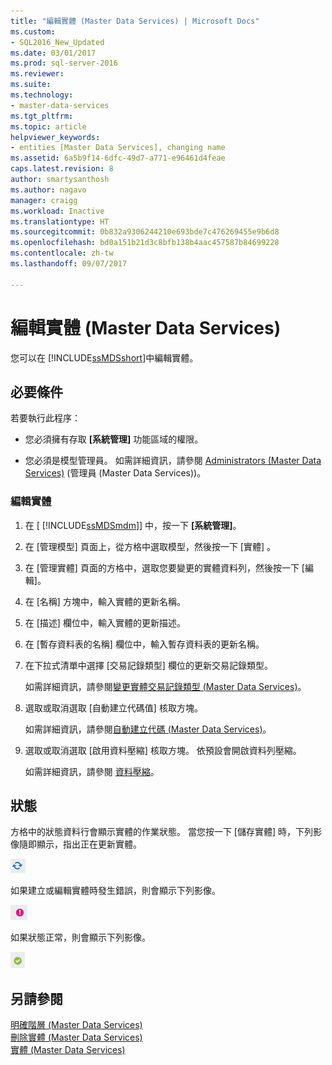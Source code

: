 ```yaml
---
title: "編輯實體 (Master Data Services) | Microsoft Docs"
ms.custom:
- SQL2016_New_Updated
ms.date: 03/01/2017
ms.prod: sql-server-2016
ms.reviewer: 
ms.suite: 
ms.technology:
- master-data-services
ms.tgt_pltfrm: 
ms.topic: article
helpviewer_keywords:
- entities [Master Data Services], changing name
ms.assetid: 6a5b9f14-6dfc-49d7-a771-e96461d4feae
caps.latest.revision: 8
author: smartysanthosh
ms.author: nagavo
manager: craigg
ms.workload: Inactive
ms.translationtype: HT
ms.sourcegitcommit: 0b832a9306244210e693bde7c476269455e9b6d8
ms.openlocfilehash: bd0a151b21d3c8bfb138b4aac457587b84699228
ms.contentlocale: zh-tw
ms.lasthandoff: 09/07/2017

---
```

# <a name="edit-an-entity-master-data-services"></a>編輯實體 (Master Data Services)
  您可以在 [!INCLUDE[ssMDSshort](../includes/ssmdsshort-md.md)]中編輯實體。  
  
## <a name="prerequisites"></a>必要條件  
 若要執行此程序：  
  
-   您必須擁有存取 **[系統管理]** 功能區域的權限。  
  
-   您必須是模型管理員。 如需詳細資訊，請參閱 [Administrators &#40;Master Data Services&#41;](../master-data-services/administrators-master-data-services.md) (管理員 (Master Data Services))。  
  
### <a name="to-edit-an-entity"></a>編輯實體  
  
1.  在 [ [!INCLUDE[ssMDSmdm](../includes/ssmdsmdm-md.md)]] 中，按一下 **[系統管理]**。  
  
2.  在 [管理模型]  頁面上，從方格中選取模型，然後按一下 [實體] 。  
  
3.  在 [管理實體] 頁面的方格中，選取您要變更的實體資料列，然後按一下 [編輯]。  
  
4.  在 [名稱] 方塊中，輸入實體的更新名稱。  
  
5.  在 [描述] 欄位中，輸入實體的更新描述。  
  
6.  在 [暫存資料表的名稱] 欄位中，輸入暫存資料表的更新名稱。  
  
7.  在下拉式清單中選擇 [交易記錄類型] 欄位的更新交易記錄類型。  
  
     如需詳細資訊，請參閱[變更實體交易記錄類型 &#40;Master Data Services&#41;](../master-data-services/change-the-entity-transaction-log-type-master-data-services.md)。  
  
8.  選取或取消選取 [自動建立代碼值] 核取方塊。  
  
     如需詳細資訊，請參閱[自動建立代碼 &#40;Master Data Services&#41;](../master-data-services/automatic-code-creation-master-data-services.md)。  
  
9. 選取或取消選取 [啟用資料壓縮] 核取方塊。 依預設會開啟資料列壓縮。  
  
     如需詳細資訊，請參閱 [資料壓縮](../relational-databases/data-compression/data-compression.md)。  
  
## <a name="status"></a>狀態  
 方格中的狀態資料行會顯示實體的作業狀態。 當您按一下 [儲存實體] 時，下列影像隨即顯示，指出正在更新實體。  
  
 ![正在更新狀態圖示](../master-data-services/media/mds-statusicon-updating.png "正在更新狀態圖示")  
  
 如果建立或編輯實體時發生錯誤，則會顯示下列影像。  
  
 ![錯誤狀態圖示](../master-data-services/media/mds-statusicon-error.png "錯誤狀態圖示")  
  
 如果狀態正常，則會顯示下列影像。  
  
 ![正常狀態圖示](../master-data-services/media/mds-statusicon-ok.png "正常狀態圖示")  
  
## <a name="see-also"></a>另請參閱  
 [明確階層 &#40;Master Data Services&#41;](../master-data-services/explicit-hierarchies-master-data-services.md)   
 [刪除實體 &#40;Master Data Services&#41;](../master-data-services/delete-an-entity-master-data-services.md)   
 [實體 &#40;Master Data Services&#41;](../master-data-services/entities-master-data-services.md)  
  
  

